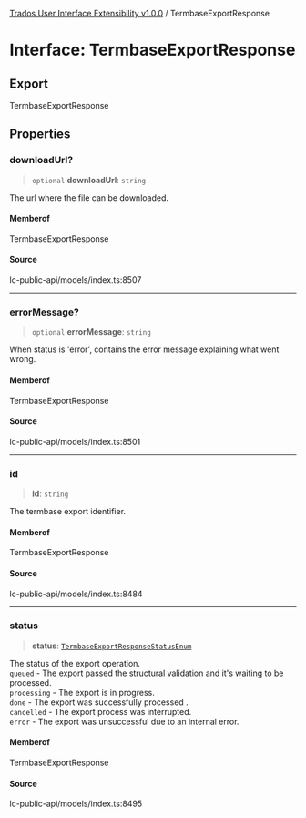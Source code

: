 [Trados User Interface Extensibility v1.0.0](../wiki/globals) / TermbaseExportResponse

# Interface: TermbaseExportResponse

## Export

TermbaseExportResponse

## Properties

### downloadUrl?

> `optional` **downloadUrl**: `string`

The url where the file can be downloaded.

#### Memberof

TermbaseExportResponse

#### Source

lc-public-api/models/index.ts:8507

***

### errorMessage?

> `optional` **errorMessage**: `string`

When status is 'error', contains the error message explaining what went wrong.

#### Memberof

TermbaseExportResponse

#### Source

lc-public-api/models/index.ts:8501

***

### id

> **id**: `string`

The termbase export identifier.

#### Memberof

TermbaseExportResponse

#### Source

lc-public-api/models/index.ts:8484

***

### status

> **status**: [`TermbaseExportResponseStatusEnum`](../wiki/Type.TermbaseExportResponseStatusEnum)

The status of the export operation.<br>
`queued` - The export passed the structural validation and it's waiting to be processed.<br>
`processing` - The export is in progress.<br>
`done` - The export was successfully processed .<br>
`cancelled` - The export process was interrupted.<br>
`error` - The export was unsuccessful due to an internal error.

#### Memberof

TermbaseExportResponse

#### Source

lc-public-api/models/index.ts:8495

